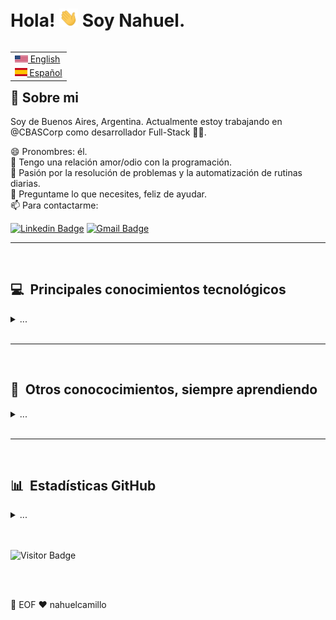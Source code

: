 # Hola! <img src="images/wave.gif" width="30px"> Soy Nahuel.

<table align="right">
 <tr><td><a href="README.md"><img src="images/US_flag.png" height="11"> English</a></td></tr>
<tr><td><a href="README_es.md"><img src="images/ES_flag.png" height="13"> Español</a></td></tr>
</table>

## 📖 Sobre mi

Soy de Buenos Aires, Argentina. Actualmente estoy trabajando en @CBASCorp como desarrollador Full-Stack 👨‍💻.

😄 Pronombres: él. \
🤔 Tengo una relación amor/odio con la programación. \
💓 Pasión por la resolución de problemas y la automatización de rutinas diarias. \
💬 Preguntame lo que necesites, feliz de ayudar. \
📫 Para contactarme: 

[![Linkedin Badge](https://img.shields.io/badge/-nahuelcamillo-blue?style=flat-square&logo=Linkedin&logoColor=white&link=https://www.linkedin.com/in/nahuel-camillo-7294a242//)](https://www.linkedin.com/in/nahuel-camillo-7294a242/)
[![Gmail Badge](https://img.shields.io/badge/-nahuel.camillo@gmail.com-c14438?style=flat-square&logo=Gmail&logoColor=white&link=mailto:nahuel.camillo@gmail.com)](mailto:nahuel.camillo@gmail.com)

<hr/>
<br>

## 💻 &nbsp;Principales conocimientos tecnológicos
<details>
  <summary>...</summary>
  <br/>

![Java](https://img.shields.io/badge/JAVA-007396.svg?&style=flat&logo=java&logoColor=white)&nbsp;
![NET](https://img.shields.io/badge/NET-007396.svg?&style=flat&logo=.net&logoColor=white)&nbsp;
![Python](https://img.shields.io/badge/PYTHON-FCC624.svg?&style=flat&logo=python&logoColor=black)&nbsp;
![Angular](https://img.shields.io/badge/ANGULAR-DD0031.svg?&style=flat&logo=angular&logoColor=white)&nbsp;
![React](https://img.shields.io/badge/REACT-323330.svg?&style=flat&logo=react&logoColor=%23F7DF1E)&nbsp;
![Flutter](https://img.shields.io/badge/FLUTTER-02569B.svg?&style=flat&logo=flutter&logoColor=white) &nbsp;
![NodeJS](https://img.shields.io/badge/NODEJS-339933.svg?&style=flat&logo=node.js&logoColor=white)&nbsp;\
![HTML5](https://img.shields.io/badge/HTML5-E34F26.svg?&style=flat&logo=html5&logoColor=white)&nbsp;
![CSS3](https://img.shields.io/badge/CSS3-%231572B6.svg?&style=flat&logo=css3&logoColor=white)&nbsp;
![JQuery](https://img.shields.io/badge/JQUERY-0769AD.svg?&style=flat&logo=jquery&logoColor=white)&nbsp;
![Bootstrap](https://img.shields.io/badge/BOOTSTRAP-7952B3.svg?&style=flat&logo=bootstrap&logoColor=white)&nbsp;
![JavaScript](https://img.shields.io/badge/JAVASCRIPT-323330.svg?&style=flat&logo=javascript&logoColor=%23F7DF1E)&nbsp;
![TypeScript](https://img.shields.io/badge/TYPESCRIPT-%23007ACC.svg?&style=flat&logo=typescript&logoColor=white)&nbsp;\
![Git](https://img.shields.io/badge/GIT-%23F05033.svg?&style=flat&logo=git&logoColor=white)&nbsp;
![GitHub](https://img.shields.io/badge/GITHUB-%23121011.svg?&style=flat&logo=github&logoColor=white)&nbsp;
![Microsoft Azure](https://img.shields.io/badge/AZURE%20DEVOPS-%232F7E.svg?&style=flat&logo=azuredevops&logoColor=white)&nbsp;
![Docker](https://img.shields.io/badge/DOCKER-2496ED.svg?&style=flat&logo=docker&logoColor=white)&nbsp;
![Postgres](https://img.shields.io/badge/POSTGRES-%23316192.svg?&style=flat&logo=postgresql&logoColor=white)
![MSSqlServer](https://img.shields.io/badge/MS%20SQL%20SERVER-4479A1.svg?&style=flat&logo=microsoftsqlserver&logoColor=white)
![REST API](https://img.shields.io/badge/REST-02569B.svg?&style=flat&logo=rest&logoColor=white)&nbsp;
![LINUX](https://img.shields.io/badge/LINUX-FCC624?style=flat-square&logo=linux&logoColor=black)
![Visual Studio](https://img.shields.io/badge/VISUAL%20STUDIO-5C2D91.svg?&style=flat&logo=visual-studio)&nbsp;
![VSCode](https://img.shields.io/badge/VSCODE-007ACC.svg?&style=flat&logo=visual-studio-code)&nbsp;
![Eclipse](https://img.shields.io/badge/ECLIPSE-2C2255.svg?&style=flat&logo=eclipse)&nbsp;
![Markdown](https://img.shields.io/badge/MARKDOWN-000000.svg?&style=flat&logo=markdown)&nbsp;
![Clean Architecture](https://img.shields.io/badge/CLEAN%20ARCHITECTURE-6DB33F.svg?&style=flat&logoColor=white)&nbsp;
![BLoC](https://img.shields.io/badge/BLOC-%23121011.svg?&style=flat&logo=bloc&logoColor=white) &nbsp;
![MVC Architecture](https://img.shields.io/badge/MVC-888888.svg?&style=flat&logoColor=white)&nbsp;
![PMBOK](https://img.shields.io/badge/PMBOK-DD0031.svg?&style=flat&logo=ddd&logoColor=white)&nbsp;
![SCRUM](https://img.shields.io/badge/SCRUM-6DB33F.svg?&style=flat&logo=ddd&logoColor=white)&nbsp;

</details>

<br>
<hr/>
<br>

## 🌱 &nbsp;Otros conococimientos, siempre aprendiendo

<details>
    <summary>...</summary>
  <br/>

![GitLab](https://img.shields.io/badge/GITLAB-%23181717.svg?&style=flat&logo=gitlab&logoColor=white)&nbsp;
![Firebase](https://img.shields.io/badge/FIREBASE-FFCA28.svg?&style=flat&logo=firebase&logoColor=black)&nbsp;
![Kubernetes](https://img.shields.io/badge/KUBERNETES-326CE5.svg?&style=flat&logo=kubernetes&logoColor=white)&nbsp;
![Puppet](https://img.shields.io/badge/PUPPET-FFAE1A.svg?&style=flat&logo=puppet&logoColor=black)&nbsp;
![GithubActions](https://img.shields.io/badge/GITHUB%20ACTIONS-2088FF.svg?&style=flat&logo=github-actions&logoColor=white)&nbsp;\
![GCP](https://img.shields.io/badge/GOOGLE%20CLOUD%20PLATAFORM-4285F4.svg?&style=flat&logo=google-cloud&logoColor=white)&nbsp;
![AWS](https://img.shields.io/badge/AMAZON%20AWS-232F3E.svg?&style=flat&logo=amazon-aws&logoColor=white)&nbsp;
![MongoDB](https://img.shields.io/badge/MONGODB-47A248.svg?&style=flat&logo=mongodb&logoColor=white)&nbsp;
![Blockchain](https://img.shields.io/badge/BLOCKCHAIN-121D33.svg?&style=flat&logo=blockchain-dot-com&logoColor=white)&nbsp;
![Cryptocurrencies](https://img.shields.io/badge/CRYPTOCURRENCY-00979D.svg?&style=flat&logo=cryptocurrency&logoColor=black)&nbsp;
![Bitcoin](https://img.shields.io/badge/BITCOIN-0769AD.svg?&style=flat&logo=bitcoin&logoColor=black)&nbsp;
![Ethereum](https://img.shields.io/badge/ETHEREUM-3C3C3D.svg?&style=flat&logo=ethereum&logoColor=white)&nbsp;
![BSC](https://img.shields.io/badge/BINANCE-F0B90B.svg?&style=flat&logo=binance&logoColor=white)&nbsp;

</details>
<br>

<hr/>
<br>

## 📊 &nbsp;Estadísticas GitHub

<details>
  <summary>...</summary>
  <br/>
    <p align="center">
        <img height="137px" src="https://github-readme-streak-stats.herokuapp.com/?user=nahuelcamillo&hide_border=true&theme=nightowl" />
    </p>
    <p align="center">
        <img height="137px" src="https://github-readme-stats.vercel.app/api?username=nahuelcamillo&hide_title=true&hide_border=true&show_icons=true&include_all_commits=true&count_private=true&line_height=21&theme=nightowl" /> <img height="137px" src="https://github-readme-stats.vercel.app/api/top-langs/?username=nahuelcamillo&hide=html&hide_title=true&hide_border=true&layout=compact&langs_count=8&theme=nightowl" />
    </p>
</details>
  
<br>
<br>

<p align="left">

![Visitor Badge](https://visitor-badge.laobi.icu/badge?page_id=nahuelcamillo.nahuelcamillo)

</p>

<br>
<br>
    
💾 EOF ❤️ nahuelcamillo